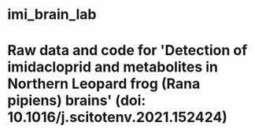 # imi_brain_lab

# Raw data and code for 'Detection of imidacloprid and metabolites in Northern Leopard frog (Rana pipiens) brains' (doi: 10.1016/j.scitotenv.2021.152424)

